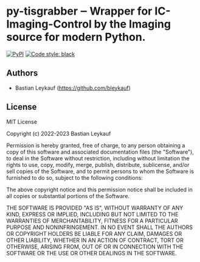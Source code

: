 # py-tisgrabber ‒ Wrapper for IC-Imaging-Control by the Imaging source for modern Python.



<!---
[![Conda](https://img.shields.io/conda/v/conda-forge/py_tisgrabber?color=blue&label=conda-forge)](https://anaconda.org/conda-forge/py_tisgrabber)
[![Build Status](https://travis-ci.com/bleykauf/py_tisgrabber.svg?branch=main)](https://travis-ci.com/bleykauf/py_tisgrabber)
[![Documentation Status](https://readthedocs.org/projects/py_tisgrabber/badge/?version=latest)](https://py_tisgrabber.readthedocs.io/en/latest/?badge=latest)
[![Coverage Status](https://coveralls.io/repos/github/bleykauf/py_tisgrabber/badge.svg?branch=main)](https://coveralls.io/github/bleykauf/py_tisgrabber?branch=main)
-->
[![PyPI](https://img.shields.io/pypi/v/py_tisgrabber?color=blue)](https://pypi.org/project/py_tisgrabber/)
[![Code style: black](https://img.shields.io/badge/code%20style-black-000000.svg)](https://github.com/psf/black)

## Authors

-   Bastian Leykauf (<https://github.com/bleykauf>)

## License

MIT License

Copyright (c) 2022-2023 Bastian Leykauf

Permission is hereby granted, free of charge, to any person obtaining a copy
of this software and associated documentation files (the "Software"), to deal
in the Software without restriction, including without limitation the rights
to use, copy, modify, merge, publish, distribute, sublicense, and/or sell
copies of the Software, and to permit persons to whom the Software is
furnished to do so, subject to the following conditions:

The above copyright notice and this permission notice shall be included in all
copies or substantial portions of the Software.

THE SOFTWARE IS PROVIDED "AS IS", WITHOUT WARRANTY OF ANY KIND, EXPRESS OR
IMPLIED, INCLUDING BUT NOT LIMITED TO THE WARRANTIES OF MERCHANTABILITY,
FITNESS FOR A PARTICULAR PURPOSE AND NONINFRINGEMENT. IN NO EVENT SHALL THE
AUTHORS OR COPYRIGHT HOLDERS BE LIABLE FOR ANY CLAIM, DAMAGES OR OTHER
LIABILITY, WHETHER IN AN ACTION OF CONTRACT, TORT OR OTHERWISE, ARISING FROM,
OUT OF OR IN CONNECTION WITH THE SOFTWARE OR THE USE OR OTHER DEALINGS IN THE
SOFTWARE.